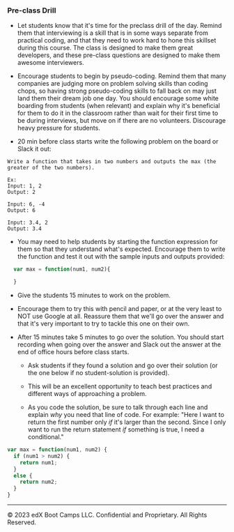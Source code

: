 ### Pre-class Drill

* Let students know that it's time for the preclass drill of the day. Remind them that interviewing is a skill that is in some ways separate from practical coding, and that they need to work hard to hone this skillset during this course. The class is designed to make them great developers, and these pre-class questions are designed to make them awesome interviewers.

* Encourage students to begin by pseudo-coding. Remind them that many companies are judging more on problem solving skills than coding chops, so having strong pseudo-coding skills to fall back on may just land them their dream job one day. You should encourage some white boarding from students (when relevant) and explain why it's beneficial for them to do it in the classroom rather than wait for their first time to be during interviews, but move on if there are no volunteers. Discourage heavy pressure for students.

* 20 min before class starts write the following problem on the board or Slack it out:

```
Write a function that takes in two numbers and outputs the max (the greater of the two numbers).

Ex: 
Input: 1, 2
Output: 2

Input: 6, -4
Output: 6

Input: 3.4, 2
Output: 3.4

``` 

* You may need to help students by starting the function expression for them so that they understand what's expected. Encourage them to write the function and test it out with the sample inputs and outputs provided: 

```js
  var max = function(num1, num2){

  }
```

* Give the students 15 minutes to work on the problem. 

* Encourage them to try this with pencil and paper, or at the very least to NOT use Google at all. Reassure them that we'll go over the answer and that it's very important to try to tackle this one on their own.

* After 15 minutes take 5 minutes to go over the solution. You should start recording when going over the answer and Slack out the answer at the end of office hours before class starts.

  * Ask students if they found a solution and go over their solution (or the one below if no student-solution is provided). 
  
  * This will be an excellent opportunity to teach best practices and different ways of approaching a problem. 
  
  * As you code the solution, be sure to talk through each line and explain *why* you need that line of code. For example: "Here I want to return the first number only *if* it's larger than the second. Since I only want to run the return statement *if* something is true, I need a conditional."

```js
var max = function(num1, num2) {
  if (num1 > num2) {
    return num1;
  }
  else {
    return num2;
  }
}
```

---
© 2023 edX Boot Camps LLC. Confidential and Proprietary. All Rights Reserved.
